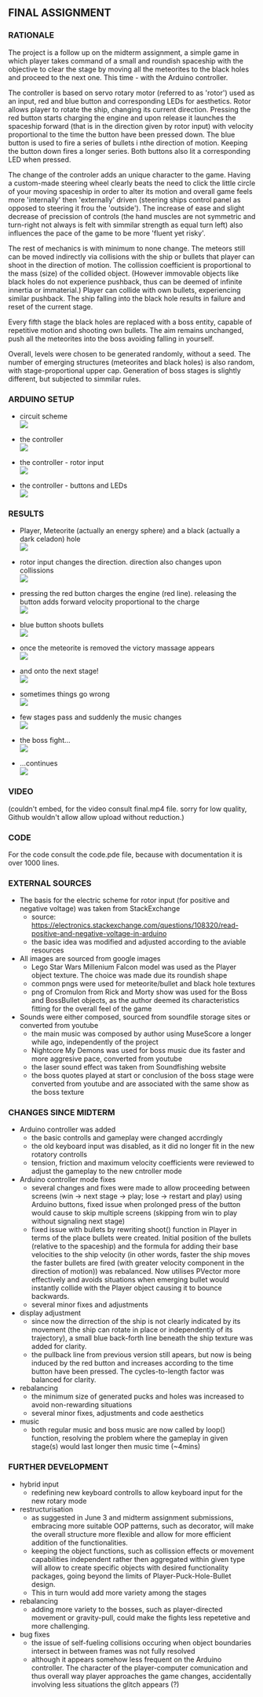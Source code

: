 ## FINAL ASSIGNMENT


### RATIONALE

The project is a follow up on the midterm assignment, a simple game in which player takes command of a small and roundish spaceship with the objective to clear the stage by moving all the meteorites to the black holes and proceed to the next one. This time - with the Arduino controller.

The controller is based on servo rotary motor (referred to as 'rotor') used as an input, red and blue button and corresponding LEDs for aesthetics. Rotor allows player to rotate the ship, changing its current direction. Pressing the red button starts charging the engine and upon release it launches the spaceship forward (that is in the direction given by rotor input) with velocity proportional to the time the button have been pressed down. The blue button is used to fire a series of bullets i nthe direction of motion. Keeping the button down fires a longer series. Both buttons also lit a corresponding LED when pressed.

The change of the controler adds an unique character to the game. Having a custom-made steering wheel clearly beats the need to click the little circle of your moving spaceship in order to alter its motion and overall game feels more 'internally' then 'externally' driven (steering ships control panel as opposed to steering it frou the 'outside'). The increase of ease and slight decrease of precission of controls (the hand muscles are not symmetric and turn-right not always is felt with simmilar strength as equal turn left) also influences the pace of the game to be more 'fluent yet risky'.

The rest of mechanics is with minimum to none change. The meteors still can be moved indirectly via collisions with the ship or bullets that player can shoot in the direction of motion. The collission coefficient is proportional to the mass (size) of the collided object. (However immovable objects like black holes do not experience pushback, thus can be deemed of infinite innertia or immaterial.) Player can collide with own bullets, experiencing similar pushback. The ship falling into the black hole results in failure and reset of the current stage.

Every fifth stage the black holes are replaced with a boss entity, capable of repetitive motion and shooting own bullets. The aim remains unchanged, push all the meteorites into the boss avoiding falling in yourself.

Overall, levels were chosen to be generated randomly, without a seed. The number of emerging structures (meteorites and black holes) is also random, with stage-proportional upper cap. Generation of boss stages is slightly different, but subjected to simmilar rules.


### ARDUINO SETUP

- circuit scheme\
![](a1.jpg)

- the controller\
![](a2.jpg)

- the controller - rotor input\
![](a3.jpg)

- the controller - buttons and LEDs\
![](a4.jpg)


### RESULTS

- Player, Meteorite (actually an energy sphere) and a black (actually a dark celadon) hole\
![](1.png)

- rotor input changes the direction. direction also changes upon collissions\
![](2.png)

- pressing the red button charges the engine (red line). releasing the button adds forward velocity proportional to the charge\
![](3.png)

- blue button shoots bullets\
![](4.png)

- once the meteorite is removed the victory massage appears\
![](5.png)

- and onto the next stage!\
![](6.png)

- sometimes things go wrong\
![](7.png)

- few stages pass and suddenly the music changes\
![](8.png)

- the boss fight...\
![](9.png)

- ...continues\
![](10.png)


### VIDEO

(couldn't embed, for the video consult final.mp4 file. sorry for low quality, Github wouldn't allow allow upload without reduction.)


### CODE

For the code consult the code.pde file, because with documentation it is over 1000 lines.


### EXTERNAL SOURCES

  - The basis for the electric scheme for rotor input (for positive and negative voltage) was taken from StackExchange
    - source: https://electronics.stackexchange.com/questions/108320/read-positive-and-negative-voltage-in-arduino
    - the basic idea was modified and adjusted according to the aviable resources
  - All images are sourced from google images
    - Lego Star Wars Millenium Falcon model was used as the Player object texture. The choice was made due its roundish shape
    - common pngs were used for meteorite/bullet and black hole textures
    - png of Cromulon from Rick and Morty show was used for the Boss and BossBullet objects, as the author deemed its characteristics fitting for the overall feel of the game
  - Sounds were either composed, sourced from soundfile storage sites or converted from youtube
    - the main music was composed by author using MuseScore a longer while ago, independently of the project
    - Nightcore My Demons was used for boss music due its faster and more aggresive pace, converted from youtube
    - the laser sound effect was taken from Soundfishing website
    - the boss quotes played at start or conclusion of the boss stage were converted from youtube and are associated with the same show as the boss texture


### CHANGES SINCE MIDTERM

- Arduino controller was added
  - the basic controlls and gameplay were changed accrdingly
  - the old keyboard input was disabled, as it did no longer fit in the new rotatory controlls
  - tension, friction and maximum velocity coefficients were reviewed to adjust the gameplay to the new cntroller mode
- Arduino controller mode fixes
  - several changes and fixes were made to allow proceeding between screens (win -> next stage -> play; lose -> restart and play) using Arduino buttons, fixed issue when prolonged press of the button would cause to skip multiple screens (skipping from win to play without signaling next stage)
  - fixed issue with bullets by rewriting shoot() function in Player in terms of the place bullets were created. Initial position of the bullets (relative to the spaceship) and the formula for adding their base velocities to the ship velocity (in other words, faster the ship moves the faster bullets are fired (with greater velocity component in the direction of motion)) was rebalanced. Now utilises PVector more effectively and avoids situations when emerging bullet would instantly collide with the Player object causing it to bounce backwards.
  - several minor fixes and adjustments
- display adjustment
  - since now the dirrection of the ship is not clearly indicated by its movement (the ship can rotate in place or independently of its trajectory), a small blue back-forth line beneath the ship texture was added for clarity.
  - the pullback line from previous version still apears, but now is being induced by the red button and increases according to the time button have been pressed. The cycles-to-length factor was balanced for clarity.
- rebalancing
  - the minimum size of generated pucks and holes was increased to avoid non-rewarding situations
  - several minor fixes, adjustments and code aesthetics
- music
  - both regular music and boss music are now called by loop() function, resolving the problem where the gameplay in given stage(s) would last longer then music time (~4mins)


### FURTHER DEVELOPMENT
- hybrid input
  - redefining new keyboard controlls to allow keyboard input for the new rotary mode
- restructurisation
  - as suggested in June 3 and midterm assignment submissions, embracing more suitable OOP patterns, such as decorator, will make the overall structure more flexible and allow for more efficient addition of the functionalities.
  - keeping the object functions, such as collission effects or movement capabilities independent rather then aggregated within given type will allow to create specific objects with desired functionality packages, going beyond the limits of Player-Puck-Hole-Bullet design.
  - This in turn would add more variety among the stages
- rebalancing
  - adding more variety to the bosses, such as player-directed movement or gravity-pull, could make the fights less repetetive and more challenging.
- bug fixes
  - the issue of self-fueling collisions occuring when object boundaries intersect in between frames was not fully resolved
  - although it appears somehow less frequent on the Arduino controller. The character of the player-computer comunication and thus overall way player approaches the game changes, accidentally involving less situations the glitch appears (?)
